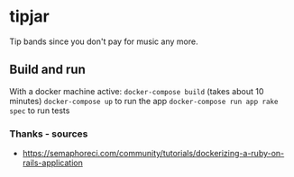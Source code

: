 # tipjar
Tip bands since you don't pay for music any more.

## Build and run
With a docker machine active:
`docker-compose build` (takes about 10 minutes)
`docker-compose up` to run the app
`docker-compose run app rake spec` to run tests



### Thanks - sources
- https://semaphoreci.com/community/tutorials/dockerizing-a-ruby-on-rails-application
